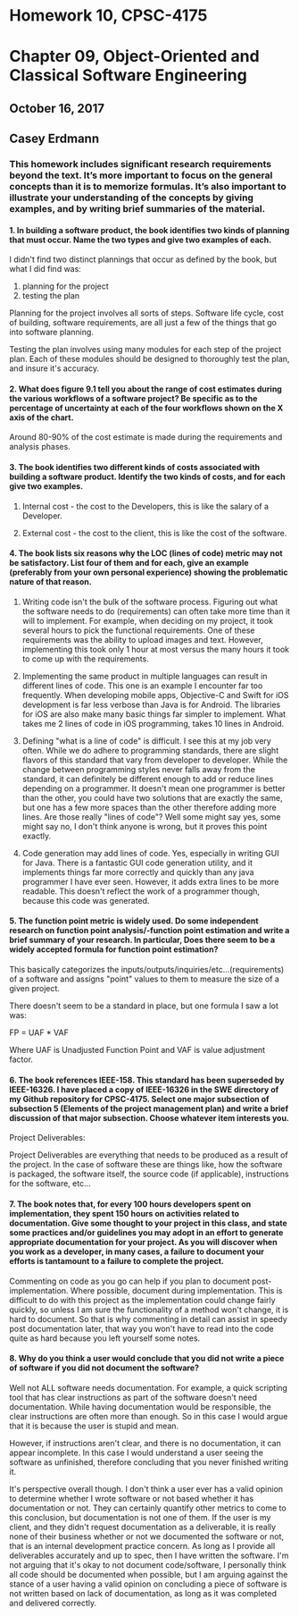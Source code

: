 # Homework 10, CPSC-4175
# Chapter 09, Object-Oriented and Classical Software Engineering
## October 16, 2017
## Casey Erdmann
### This homework includes significant research requirements beyond the text.  It’s more important to focus on the general concepts than it is to memorize formulas.  It’s also important to illustrate your understanding of the concepts by giving examples, and by writing brief summaries of the material.

#### 1.  In building a software product, the book identifies two kinds of planning that must occur.  Name the two types and give two examples of each.

I didn't find two distinct plannings that occur as defined by the book, but what I did find was:

1. planning for the project
2. testing the plan

Planning for the project involves all sorts of steps. Software life cycle, cost of building, software requirements, are all just a few of the things that go into software planning.

Testing the plan involves using many modules for each step of the project plan. Each of these modules should be designed to thoroughly test the plan, and insure it's accuracy.


#### 2.  What  does  figure  9.1  tell  you  about  the  range  of  cost  estimates  during  the  various  workflows  of  a software project?  Be specific as to the percentage of uncertainty at each of the four workflows shown on the X axis of the chart.

Around 80-90% of the cost estimate is made during the requirements and analysis phases.


#### 3.  The book identifies two different kinds of costs associated with building a software product.  Identify the two kinds of costs, and for each give two examples.

1. Internal cost - the cost to the Developers, this is like the salary of a Developer.

2. External cost - the cost to the client, this is like the cost of the software.

#### 4.  The  book  lists  six  reasons  why  the  LOC  (lines  of  code)  metric  may  not  be  satisfactory.   List  four of them and for each,  give an example (preferably from your own personal experience) showing the problematic nature of that reason.

1. Writing code isn't the bulk of the software process. Figuring out what the software needs to do (requirements) can often take more time than it will to implement. For example, when deciding on my project, it took several hours to pick the functional requirements. One of these requirements was the ability to upload images and text. However, implementing this took only 1 hour at most versus the many hours it took to come up with the requirements.

2. Implementing the same product in multiple languages can result in different lines of code. This one is an example I encounter far too frequently. When developing mobile apps, Objective-C and Swift for iOS development is far less verbose than Java is for Android. The libraries for iOS are also make many basic things far simpler to implement. What takes me 2 lines of code in iOS programming, takes 10 lines in Android.

3. Defining "what is a line of code" is difficult. I see this at my job very often. While we do adhere to programming standards, there are slight flavors of this standard that vary from developer to developer. While the change between programming styles never falls away from the standard, it can definitely be different enough to add or reduce lines depending on a programmer. It doesn't mean one programmer is better than the other, you could have two solutions that are exactly the same, but one has a few more spaces than the other therefore adding more lines. Are those really "lines of code"? Well some might say yes, some might say no, I don't think anyone is wrong, but it proves this point exactly.

4. Code generation may add lines of code. Yes, especially in writing GUI for Java. There is a fantastic GUI code generation utility, and it implements things far more correctly and quickly than any java programmer I have ever seen. However, it adds extra lines to be more readable. This doesn't reflect the work of a programmer though, because this code was generated.

#### 5.  The function point metric is widely used.  Do some independent research on function point analysis/-function point estimation and write a brief summary of your research.  In particular, Does there seem to be a widely accepted formula for function point estimation?

This basically categorizes the inputs/outputs/inquiries/etc...(requirements) of a software and assigns "point" values to them to measure the size of a given project.

There doesn't seem to be a standard in place, but one formula I saw a lot was:

 FP = UAF * VAF

 Where UAF is Unadjusted Function Point and VAF is value adjustment factor.

#### 6.  The book references IEEE-158.  This standard has been superseded by IEEE-16326.  I have placed a copy of IEEE-16326 in the SWE directory of my Github repository for CPSC-4175.  Select one major subsection of subsection 5 (Elements of the project management plan) and write a brief discussion of that major subsection.  Choose whatever item interests you.


Project Deliverables:

Project Deliverables are everything that needs to be produced as a result of the project. In the case of software these are things like, how the software is packaged, the software itself, the source code (if applicable), instructions for the software, etc...


#### 7.  The book notes that, for every 100 hours developers spent on implementation, they spent 150 hours on activities related to documentation.  Give some thought to your project in this class, and state some practices and/or guidelines you may adopt in an effort to generate appropriate documentation for your project.  As you will discover when you work as a developer, in many cases, a failure to document your efforts is tantamount to a failure to complete the project.

Commenting on code as you go can help if you plan to document post-implementation. Where possible, document during implementation. This is difficult to do with this project as the implementation could change fairly quickly, so unless I am sure the functionality of a method won't change, it is hard to document. So that is why commenting in detail can assist in speedy post documentation later, that way you won't have to read into the code quite as hard because you left yourself some notes.


#### 8.  Why  do  you  think  a  user  would  conclude  that  you  did  not  write  a  piece  of  software  if  you  did  not document the software?

Well not ALL software needs documentation. For example, a quick scripting tool that has clear instructions as part of the software doesn't need documentation. While having documentation would be responsible, the clear instructions are often more than enough. So in this case I would argue that it is because the user is stupid and mean.

However, if instructions aren't clear, and there is no documentation, it can appear incomplete. In this case I would understand a user seeing the software as unfinished, therefore concluding that you never finished writing it.

It's perspective overall though. I don't think a user ever has a valid opinion to determine whether I wrote software or not based whether it has documentation or not. They can certainly quantify other metrics to come to this conclusion, but documentation is not one of them. If the user is my client, and they didn't request documentation as a deliverable, it is really none of their business whether or not we documented the software or not, that is an internal development practice concern. As long as I provide all deliverables accurately and up to spec, then I have written the software. I'm not arguing that it's okay to not document code/software, I personally think all code should be documented when possible, but I am arguing against the stance of a user having a valid opinion on concluding a piece of software is not written based on lack of documentation, as long as it was completed and delivered correctly.
